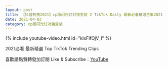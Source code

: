```yaml
---
layout: post
title: 【抖音熱搜2021】cp版闪光灯对镜变装 2 TikTok Daily 最新必看精選合集2021 04 03
date: 2021-04-03
category: cp版闪光灯对镜变装
---
```


{% include youtube-video.html id="klxFifOjV_I" %}

2021必看 最新精選 Top TikTok Trending Clips

喜歡請點贊轉發加訂閱 Like & Subscribe：[YouTube](https://www.youtube.com/channel/UCAoR7VcanIPd04uEq_GIylA/videos)


